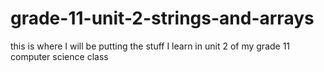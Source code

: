 # grade-11-unit-2-strings-and-arrays
this is where I will be putting the stuff I learn in unit 2 of my grade 11 computer science class
